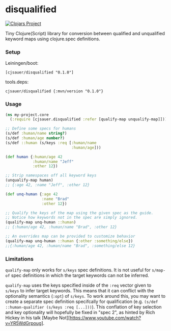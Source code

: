 # disqualified

[![Clojars Project](https://img.shields.io/clojars/v/cjsauer/disqualified.svg)](https://clojars.org/cjsauer/disqualified)

Tiny Clojure(Script) library for conversion between qualified and unqualified
keyword maps using clojure.spec definitions.

### Setup

Leiningen/boot:

```
[cjsauer/disqualified "0.1.0"]
```

tools.deps:

```
cjsauer/disqualified {:mvn/version "0.1.0"}
```

### Usage

```Clojure
(ns my-project.core
  (:require [cjsauer.disqualified :refer [qualify-map unqualify-map]]))

;; Define some specs for humans
(s/def :human/name string?)
(s/def :human/age number?)
(s/def ::human (s/keys :req [:human/name
                             :human/age]))

(def human {:human/age 42
            :human/name "Jeff"
            :other 12})

;; Strip namespaces off all keyword keys
(unqualify-map human)
;; {:age 42, :name "Jeff", :other 12}

(def unq-human {:age 42
                :name "Brad"
                :other 12})

;; Qualify the keys of the map using the given spec as the guide.
;; Notice how keywords not in the spec are simply ignored.
(qualify-map unq-human ::human)
;; {:human/age 42, :human/name "Brad", :other 12} 

;; An overrides map can be provided to customize behavior
(qualify-map unq-human ::human {:other :something/else})
;;{:human/age 42, :human/name "Brad", :something/else 12}
```

### Limitations

`qualify-map` only works for `s/keys` spec definitions. It is not useful for
`s/map-of` spec definitions in which the target keywords can not be inferred.

`qualify-map` uses the keys specified inside of the `:req` vector given to
`s/keys` to infer target keywords. This means that it can conflict with the
optionality semantics (`:opt`) of `s/keys`. To work around this, you may want to
create a separate spec definition specifcally for qualification (e.g. `(s/def
::human-qualifier (s/keys :req [...]))`). This conflation of key selection and
key optionality will hopefully be fixed in "spec 2", as hinted by Rich Hickey in
his talk [Maybe Not][https://www.youtube.com/watch?v=YR5WdGrpoug].
